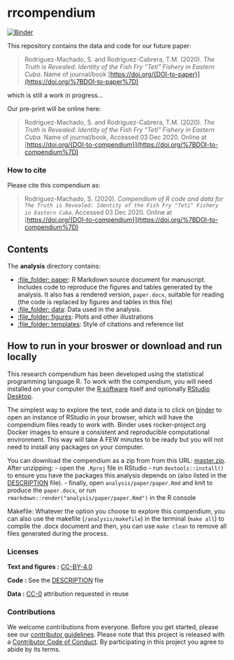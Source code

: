 
<!-- README.md is generated from README.Rmd. Please edit that file -->

# rrcompendium

[![Binder](https://mybinder.org/badge_logo.svg)](https://mybinder.org/v2/gh/sheilarm23/rrcompendium/master?urlpath=rstudio)

This repository contains the data and code for our future paper:

> Rodriguez-Machado, S. and Rodríguez-Cabrera, T.M. (2020). *The Truth
> is Revealed: Identity of the Fish Fry “Teti” Fishery in Eastern Cuba*.
> Name of journal/book
> [https://doi.org/{DOI-to-paper}](https://doi.org/%7BDOI-to-paper%7D)

which is still a work in progress…

Our pre-print will be online here:

> Rodriguez-Machado, S. and Rodríguez-Cabrera, T.M. (2020). *The Truth
> is Revealed: Identity of the Fish Fry “Teti” Fishery in Eastern Cuba*.
> Name of journal/book, Accessed 03 Dec 2020. Online at
> [https://doi.org/{DOI-to-compendium}](https://doi.org/%7BDOI-to-compendium%7D)

### How to cite

Please cite this compendium as:

> Rodriguez-Machado, S. (2020). *Compendium of R code and data for `The
> Truth is Revealed: Identity of the Fish Fry "Teti" Fishery in Eastern
> Cuba`*. Accessed 03 Dec 2020. Online at
> [https://doi.org/{DOI-to-compendium}](https://doi.org/%7BDOI-to-compendium%7D)

## Contents

The **analysis** directory contains:

  - [:file\_folder: paper](/analysis/paper): R Markdown source document
    for manuscript. Includes code to reproduce the figures and tables
    generated by the analysis. It also has a rendered version,
    `paper.docx`, suitable for reading (the code is replaced by figures
    and tables in this file)
  - [:file\_folder: data](/analysis/data): Data used in the analysis.
  - [:file\_folder: figures](/analysis/figures): Plots and other
    illustrations
  - [:file\_folder: templates](/analysis/templates): Style of citations
    and reference list

## How to run in your broswer or download and run locally

This research compendium has been developed using the statistical
programming language R. To work with the compendium, you will need
installed on your computer the [R
software](https://cloud.r-project.org/) itself and optionally [RStudio
Desktop](https://rstudio.com/products/rstudio/download/).

The simplest way to explore the text, code and data is to click on
[binder](https://mybinder.org/v2/gh/sheilarm23/rrcompendium/master?urlpath=rstudio)
to open an instance of RStudio in your browser, which will have the
compendium files ready to work with. Binder uses rocker-project.org
Docker images to ensure a consistent and reproducible computational
environment. This way will take A FEW minutes to be ready but you will
not need to install any packages on your computer.

You can download the compendium as a zip from from this URL:
[master.zip](https://github.com/sheilarm23/rrcompendium/archive/master.zip).
After unzipping: - open the `.Rproj` file in RStudio - run
`devtools::install()` to ensure you have the packages this analysis
depends on (also listed in the [DESCRIPTION](/DESCRIPTION) file). -
finally, open `analysis/paper/paper.Rmd` and knit to produce the
`paper.docx`, or run `rmarkdown::render("analysis/paper/paper.Rmd")` in
the R console

Makefile: Whatever the option you choose to explore this compendium, you
can also use the makefile (`/analysis/makefile`) in the terminal (`make
all`) to compile the .docx document and then, you can use `make clean`
to remove all files generated during the process.

### Licenses

**Text and figures :**
[CC-BY-4.0](http://creativecommons.org/licenses/by/4.0/)

**Code :** See the [DESCRIPTION](DESCRIPTION) file

**Data :** [CC-0](http://creativecommons.org/publicdomain/zero/1.0/)
attribution requested in reuse

### Contributions

We welcome contributions from everyone. Before you get started, please
see our [contributor guidelines](CONTRIBUTING.md). Please note that this
project is released with a [Contributor Code of Conduct](CONDUCT.md). By
participating in this project you agree to abide by its terms.
